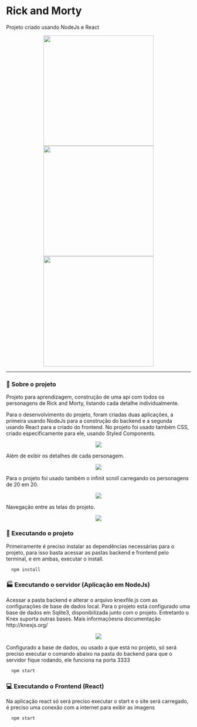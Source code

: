 # Rick and Morty
Projeto criado usando NodeJs e React

<p align="center">
   <img src="https://github.com/carlosguttemberg/Pokedex/blob/master/frontend/src/assets/pokemon-logo.png" width="300">
   <img src="https://github.com/carlosguttemberg/Pokedex/blob/master/img/node-js.png" width="300">
   <img src="https://github.com/carlosguttemberg/Pokedex/blob/master/img/react.png" width="300">
</p>

<hr>

### :scroll: Sobre o projeto

<p>Projeto para aprendizagem, construção de uma api com todos os personagens de Rick and Morty, listando cada detalhe individualmente.</p>
<p>Para o desenvolvimento do projeto, foram criadas duas aplicações, a primeira usando NodeJs para a construção do backend e a segunda usando React para a criado do frontend.
No projeto foi usado também CSS, criado especificamente para ele, usando Styled Components.</p>

<p align="center">
   <img src="https://github.com/carlosguttemberg/Pokedex/blob/master/img/listPokemons.png">
</p>

Além de exibir os detalhes de cada personagem.

<p align="center">
   <img src="https://github.com/carlosguttemberg/Pokedex/blob/master/img/listPokemons.png">
</p>

Para o projeto foi usado também o infinit scroll carregando os personagens de 20 em 20.

<p align="center">
   <img src="https://github.com/carlosguttemberg/Pokedex/blob/master/img/listPokemons.png">
</p>

Navegação entre as telas do projeto.

<p align="center">
   <img src="https://github.com/carlosguttemberg/Pokedex/blob/master/img/listPokemons.png">
</p>

### :rocket: Executando o projeto

<p>Primeiramente é preciso instalar as dependências necessárias para o projeto, para isso basta acessar as pastas backend e frontend pelo terminal, e em ambas, executar o install.</p>

```bash
  npm install
```

### :factory: Executando o servidor (Aplicação em NodeJs)

<p>Acessar a pasta backend e alterar o arquivo knexfile.js com as configurações de base de dados local. Para o projeto está configurado uma base de dados em Sqlite3, 
disponibilizada junto com o projeto. Entretanto o Knex suporta outras bases. Mais informaçõesna documentação http://knexjs.org/</p>

<p align="center">
   <img src="https://github.com/carlosguttemberg/Pokedex/blob/master/img/listPokemons.png">
</p>

<p>Configurado a base de dados, ou usado a que está no projeto, só será preciso executar o comando abaixo na pasta do backend para que o servidor fique rodando, 
ele funciona na porta 3333</p>

```bash
  npm start
```

### :computer: Executando o Frontend (React)

<p>Na aplicação react só será preciso executar o start e o site será carregado, é preciso uma conexão com a internet para exibir as imagens</p>

```bash
  npm start
```